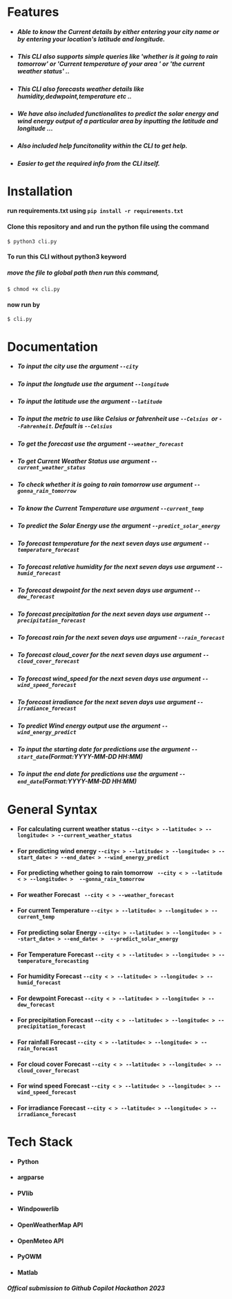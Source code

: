 # Features

- ##### Able to know the Current details by either entering your city name or by entering your location's latitude and longitude.
- ##### This CLI also supports simple queries like 'whether is it going to rain tomorrow' or 'Current temperature of your area ' or 'the current weather status' ..
- ##### This CLI also forecasts weather details like humidity,dedwpoint,temperature etc ..
- ##### We have also included functionalites to predict the solar energy and wind energy output of a particular area by inputting the latitude and longitude ...
- ##### Also included help funcitonality within the CLI to get help.
- ##### Easier to get the required info from the CLI itself.

# Installation
#### run requirements.txt using `pip install -r requirements.txt`

#### Clone this repository and and run the python file using the command

`$ python3 cli.py`

#### To run this CLI without python3 keyword
##### move the file to global path then run this command,
`$ chmod +x cli.py`
#### now run by
`$ cli.py`

# Documentation
- ##### To input the city use the argument `--city`
- ##### To input the longtude use the argument `--longitude`
- ##### To input the latitude use the argument `--latitude`
- ##### To input the metric to use like Celsius or fahrenheit use `--Celsius `or `--Fahrenheit`. Default is `--Celsius`
- ##### To get the forecast use the argument `--weather_forecast`
- ##### To get Current Weather Status use argument `--current_weather_status`
- ##### To check whether it is going to rain tomorrow use argument `--gonna_rain_tomorrow`
- ##### To know the Current Temperature use argument `--current_temp`
- ##### To predict the Solar Energy use the argument `--predict_solar_energy`
- ##### To forecast temperature for the next seven days use argument `--temperature_forecast`
- ##### To forecast relative humidity for the next seven days use argument `--humid_forecast`
- ##### To forecast dewpoint for the next seven days use argument `--dew_forecast`
- ##### To forecast precipitation for the next seven days use argument `--precipitation_forecast`
- ##### To forecast rain for the next seven days use argument `--rain_forecast`
- ##### To forecast cloud_cover for the next seven days use argument `--cloud_cover_forecast`
- ##### To forecast wind_speed for the next seven days use argument `--wind_speed_forecast`
- ##### To forecast irradiance for the next seven days use argument `--irradiance_forecast`
- ##### To predict Wind energy output use the argument `--wind_energy_predict`
- ##### To input the starting date for predictions use the argument `--start_date`(Format:YYYY-MM-DD HH:MM)
- ##### To input the end date for predictions use the argument `--end_date`(Format:YYYY-MM-DD HH:MM)

# General Syntax
- #### For calculating current weather status `--city< > --latitude< > --longitude< > --current_weather_status`
- #### For predicting wind energy `--city< > --latitude< > --longitude< > --start_date< > --end_date< > --wind_energy_predict`
- #### For predicting whether going to rain tomorrow ` --city < > --latitude < > --longitude< >  --gonna_rain_tomorrow`
- #### For weather Forecast ` --city < > --weather_forecast`
- #### For current Temperature ` --city< > --latitude< > --longitude< > --current_temp `
- #### For predicting solar Energy `--city< > --latitude< > --longitude< > --start_date< > --end_date< >  --predict_solar_energy` 
- #### For Temperature Forecast `--city < > --latitude< > --longitude< > --temperature_forecasting`
- #### For humidity Forecast `--city < > --latitude< > --longitude< > --humid_forecast`
- #### For dewpoint Forecast `--city < > --latitude< > --longitude< > --dew_forecast`
- #### For precipitation Forecast `--city < > --latitude< > --longitude< > --precipitation_forecast`
- #### For rainfall Forecast `--city < > --latitude< > --longitude< > --rain_forecast`
- #### For cloud cover Forecast `--city < > --latitude< > --longitude< > --cloud_cover_forecast`
- #### For wind speed Forecast `--city < > --latitude< > --longitude< > --wind_speed_forecast`
- #### For irradiance Forecast `--city < > --latitude< > --longitude< > --irradiance_forecast`

# Tech Stack
- #### Python
- #### argparse
- #### PVlib
- #### Windpowerlib
- #### OpenWeatherMap API
- #### OpenMeteo API
- #### PyOWM
-  #### Matlab



##### Offical submission to Github Copilot Hackathon 2023




